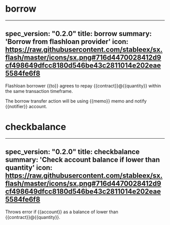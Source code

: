 <h1 class="contract">borrow</h1>

---
spec_version: "0.2.0"
title: borrow
summary: 'Borrow from flashloan provider'
icon: https://raw.githubusercontent.com/stableex/sx.flash/master/icons/sx.png#716d4470028412d9cf498649dfcc8180d546be43c2811014e202eae5584fe6f8
---

Flashloan borrower {{to}} agrees to repay {{contract}}@{{quantity}} within the same transaction timeframe.

The borrow transfer action will be using {{memo}} memo and notify {{notifier}} account.

<h1 class="contract">checkbalance</h1>

---
spec_version: "0.2.0"
title: checkbalance
summary: 'Check account balance if lower than quantity'
icon: https://raw.githubusercontent.com/stableex/sx.flash/master/icons/sx.png#716d4470028412d9cf498649dfcc8180d546be43c2811014e202eae5584fe6f8
---

Throws error if {{account}} as a balance of lower than {{contract}}@{{quantity}}.